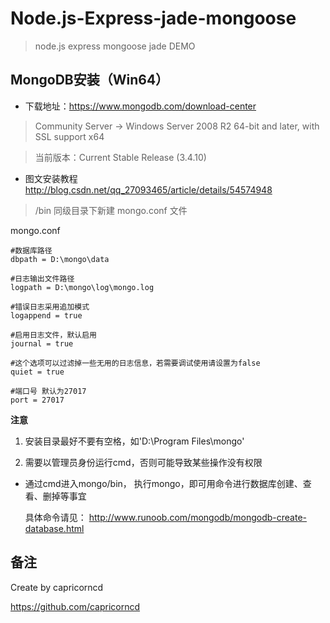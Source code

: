 # Node.js-Express-jade-mongoose

> node.js express mongoose jade DEMO

## MongoDB安装（Win64）

* 下载地址：https://www.mongodb.com/download-center

> Community Server -> Windows Server 2008 R2 64-bit and later, with SSL support x64

> 当前版本：Current Stable Release (3.4.10)

* 图文安装教程 http://blog.csdn.net/qq_27093465/article/details/54574948

> /bin 同级目录下新建 mongo.conf 文件

mongo.conf

```
#数据库路径
dbpath = D:\mongo\data

#日志输出文件路径
logpath = D:\mongo\log\mongo.log

#错误日志采用追加模式
logappend = true

#启用日志文件，默认启用
journal = true

#这个选项可以过滤掉一些无用的日志信息，若需要调试使用请设置为false
quiet = true

#端口号 默认为27017
port = 27017
```

**注意**

1. 安装目录最好不要有空格，如'D:\Program Files\mongo'

2. 需要以管理员身份运行cmd，否则可能导致某些操作没有权限

* 通过cmd进入mongo/bin， 执行mongo，即可用命令进行数据库创建、查看、删掉等事宜

  具体命令请见： http://www.runoob.com/mongodb/mongodb-create-database.html

## 备注

Create by capricorncd

https://github.com/capricorncd




